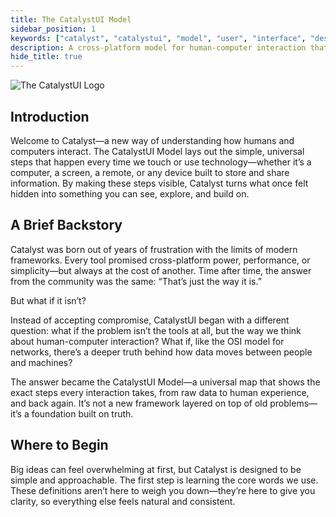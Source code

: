 ```yaml
---
title: The CatalystUI Model
sidebar_position: 1
keywords: ["catalyst", "catalystui", "model", "user", "interface", "design", "philosophy"]
description: A cross-platform model for human-computer interaction that transforms raw data into fast, consistent, and future-proof experiences.
hide_title: true
---
```


![The CatalystUI Logo](/logo.png)

## Introduction

Welcome to Catalyst—a new way of understanding how humans and computers interact. The CatalystUI Model lays out the simple, universal steps that happen every time we touch or use technology—whether it’s a computer, a screen, a remote, or any device built to store and share information. By making these steps visible, Catalyst turns what once felt hidden into something you can see, explore, and build on.

## A Brief Backstory

Catalyst was born out of years of frustration with the limits of modern frameworks. Every tool promised cross-platform power, performance, or simplicity—but always at the cost of another. Time after time, the answer from the community was the same: “That’s just the way it is.”

But what if it isn’t?

Instead of accepting compromise, CatalystUI began with a different question: what if the problem isn’t the tools at all, but the way we think about human-computer interaction? What if, like the OSI model for networks, there’s a deeper truth behind how data moves between people and machines?

The answer became the CatalystUI Model—a universal map that shows the exact steps every interaction takes, from raw data to human experience, and back again. It’s not a new framework layered on top of old problems—it’s a foundation built on truth.

## Where to Begin

Big ideas can feel overwhelming at first, but Catalyst is designed to be simple and approachable. The first step is learning the core words we use. These definitions aren’t here to weigh you down—they’re here to give you clarity, so everything else feels natural and consistent.
